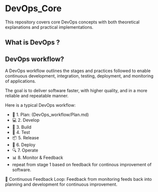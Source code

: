 # DevOps_Core
This repository covers core DevOps concepts with both theoretical explanations and practical implementations.


## What is DevOps ?


## DevOps workflow?
A DevOps workflow outlines the stages and practices followed to enable continuous development, integration, testing, deployment, and monitoring of applications.

The goal is to deliver software faster, with higher quality, and in a more reliable and repeatable manner.

Here is a typical DevOps workflow:
- 🔁 1. Plan: (DevOps_workflow/Plan.md)
- 💻 2. Develop
- 🔧 3. Build
- 🧪 4. Test
- 📦 5. Release
- 🚀 6. Deploy
- 🔍 7. Operate
- 📊 8. Monitor & Feedback
- repeat from stage 1 based on feedback for continous improvement of software.

🔁 Continuous Feedback Loop: Feedback from monitoring feeds back into planning and development for continuous improvement.






